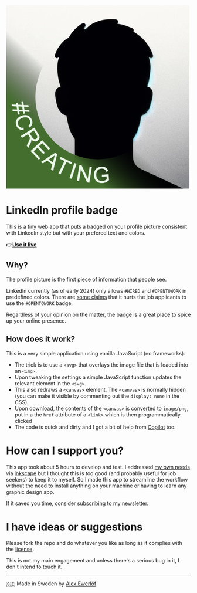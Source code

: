 ![Example Image](example.png)

# LinkedIn profile badge

This is a tiny web app that puts a badged on your profile picture consistent with LinkedIn style but with your prefered text and colors.

👉[**Use it live**](https://badge.alexewerlof.com/)

## Why?

The profile picture is the first piece of information that people see.

LinkedIn currently (as of early 2024) only allows `#HIRED` and `#OPENTOWORK` in predefined colors.
There are [some claims](https://www.cnbc.com/2023/10/31/dont-use-linkedins-open-to-work-sign-says-former-google-recruiter.html)
that it hurts the job applicants to use the `#OPENTOWORK` badge.

Regardless of your opinion on the matter, the badge is a great place to spice up your online presence.

## How does it work?

This is a very simple application using vanilla JavaScript (no frameworks).

* The trick is to use a `<svg>` that overlays the image file that is loaded into an `<img>`.
* Upon tweaking the settings a simple JavaScript function updates the relevant element in the `<svg>`.
* This also redraws a `<canvas>` element. The `<canvas>` is normally hidden (you can make it visible by commenting out the `display: none` in the CSS).
* Upon download, the contents of the `<canvas>` is converted to `image/png`, put in a the `href` attribute of a `<link>` which is then programmatically clicked
* The code is quick and dirty and I got a bit of help from [Copilot](https://github.com/features/copilot) too.

# How can I support you?

This app took about 5 hours to develop and test.
I addressed [my own needs](https://www.linkedin.com/in/alexewerlof/) via [inkscape](https://inkscape.org/) but I thought this is too good (and probably useful for job seekers) to keep it to myself. So I made this app to streamline the workflow without the need to install anything on your machine or having to learn any graphic design app.

If it saved you time, consider [subscribing to my newsletter](https://blog.alexewerlof.com/subscribe).

# I have ideas or suggestions

Please fork the repo and do whatever you like as long as it complies with the [license](LICENSE).

This is not my main engagement and unless there's a serious bug in it, I don't intend to touch it.

---

🇸🇪 Made in Sweden by [Alex Ewerlöf](https://alexewerlof.com/)
